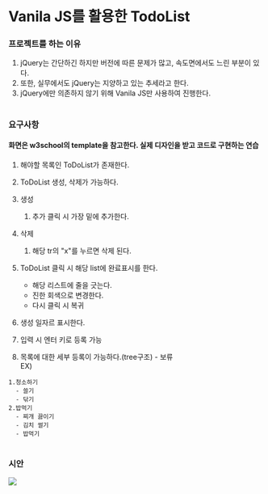 # Vanila JS를 활용한 TodoList

### 프로젝트를 하는 이유
1. jQuery는 간단하긴 하지만 버전에 따른 문제가 많고, 속도면에서도 느린 부분이 있다.
2. 또한, 실무에서도 jQuery는 지양하고 있는 추세라고 한다.
3. jQuery에만 의존하지 않기 위해 Vanila JS만 사용하여 진행한다.
#
### 요구사항
#### 화면은 w3school의 template을 참고한다. 실제 디자인을 받고 코드로 구현하는 연습
1. 해야할 목록인 ToDoList가 존재한다.
2. ToDoList 생성, 삭제가 가능하다.
3. 생성
   1) 추가 클릭 시 가장 밑에 추가한다.
4. 삭제
   1) 해당 tr의 "x"를 누르면 삭제 된다.

5. ToDoList 클릭 시 해당 list에 완료표시를 한다.
   - 해당 리스트에 줄을 긋는다.
   - 진한 회색으로 변경한다.
   - 다시 클릭 시 복귀
6. 생성 일자르 표시한다.
7. 입력 시 엔터 키로 등록 가능
8. 목록에 대한 세부 등록이 가능하다.(tree구조) - 보류  
   EX)  
  ```
  1.청소하기
    - 쓸기
    - 닦기  
  2.밥먹기
    - 찌개 끓이기
    - 김치 썰기
    - 밥먹기
  ```
#
### 시안
<div>
   <img width="auto" height="auto" src="https://user-images.githubusercontent.com/53487385/71318532-66d39e00-24d5-11ea-8811-ea0a5699a507.PNG">
</div>
  
